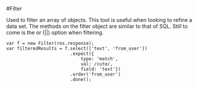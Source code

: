 #Filter

Used to filter an array of objects. This tool is useful when looking to refine a data set. The methods on the filter object are similar to that of SQL. Still to come is the or (||) option when filtering.

```
var f = new Filter(res.response);
var filteredResults = f.select(['text', 'from_user'])
						.expect({
							type: 'match', 
							val: /cute/,
							field: 'text'})
						.order('from_user')
						.done();
```